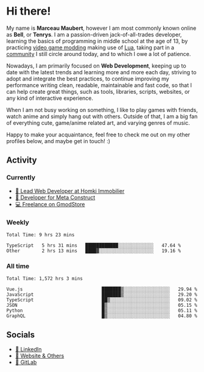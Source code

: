 # Hi there!

My name is **Marceau Maubert**, however I am most commonly known online as **Bell**, or **Tenrys**. I am a passion-driven jack-of-all-trades developer, learning the basics of programming in middle school at the age of 13, by practicing [video game modding](https://garrysmod.com) making use of [Lua](https://lua.org), taking part in a [community](https://metastruct.net) I still circle around today, and to which I owe a lot of patience.

Nowadays, I am primarily focused on **Web Development**, keeping up to date with the latest trends and learning more and more each day, striving to adopt  and integrate the best practices, to continue improving my performance writing clean, readable, maintainable and fast code, so that I can help create great things, such as tools, libraries, scripts, websites, or any kind of interactive experience.

When I am not busy working on something, I like to play games with friends, watch anime and simply hang out with others. Outside of that, I am a big fan of everything cute, game/anime related art, and varying genres of music.

Happy to make your acquaintance, feel free to check me out on my other profiles below, and maybe get in touch! :)

## Activity

### Currently

- [🏢 Lead Web Developer at Homki Immobilier](https://homki-immobilier.com)
- [🎈 Developer for Meta Construct](https://metastruct.net)
- [💻 Freelance on GmodStore](https://www.gmodstore.com/users/Tenrys)

### Weekly
<!--START_SECTION:wakaWeekly-->

```text
Total Time: 9 hrs 23 mins

TypeScript   5 hrs 31 mins   ████████████░░░░░░░░░░░░░   47.64 %
Other        2 hrs 13 mins   ████▓░░░░░░░░░░░░░░░░░░░░   19.16 %
```

<!--END_SECTION:wakaWeekly-->

### All time
<!--START_SECTION:wakaTotal-->

```text
Total Time: 1,572 hrs 3 mins

Vue.js                             ███████▒░░░░░░░░░░░░░░░░░   29.94 %
JavaScript                         ███████▒░░░░░░░░░░░░░░░░░   29.20 %
TypeScript                         ██▒░░░░░░░░░░░░░░░░░░░░░░   09.02 %
JSON                               █▒░░░░░░░░░░░░░░░░░░░░░░░   05.15 %
Python                             █▒░░░░░░░░░░░░░░░░░░░░░░░   05.11 %
GraphQL                            █▒░░░░░░░░░░░░░░░░░░░░░░░   04.80 %
```

<!--END_SECTION:wakaTotal-->

## Socials

- [👔 LinkedIn](https://www.linkedin.com/in/marceau-maubert)
- [🔗 Website & Others](https://bell.moe)
- [🦊 GitLab](https://gitlab.com/Tenrys)
